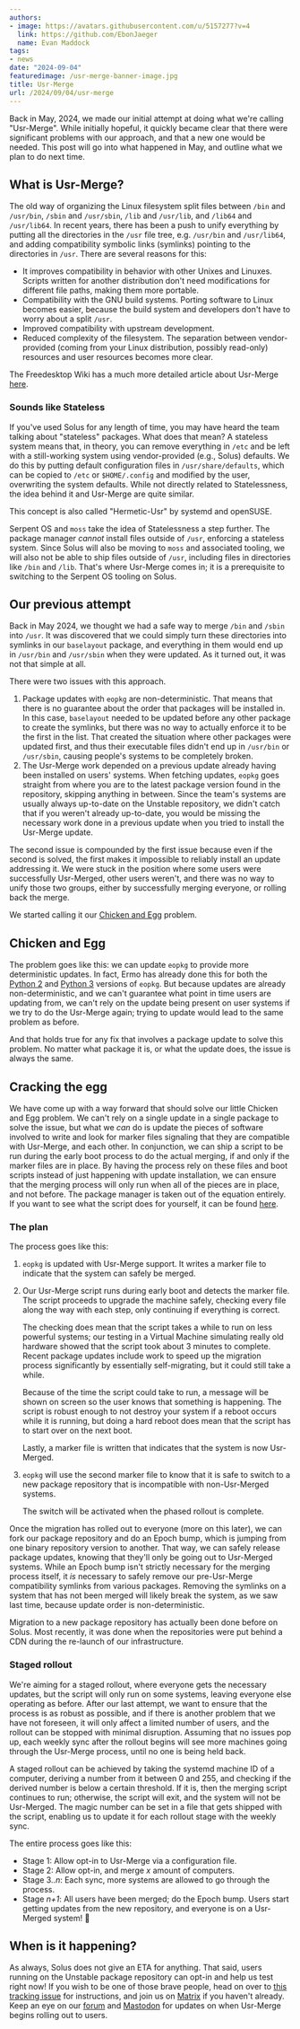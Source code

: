 ```yaml
---
authors:
- image: https://avatars.githubusercontent.com/u/5157277?v=4
  link: https://github.com/EbonJaeger
  name: Evan Maddock
tags:
- news
date: "2024-09-04"
featuredimage: /usr-merge-banner-image.jpg
title: Usr-Merge
url: /2024/09/04/usr-merge
---
```


Back in May, 2024, we made our initial attempt at doing what we're calling "Usr-Merge". While initially hopeful, it quickly became clear that there were significant problems with our approach, and that a new one would be needed. This post will go into what happened in May, and outline what we plan to do next time.

## What is Usr-Merge?

The old way of organizing the Linux filesystem split files between `/bin` and `/usr/bin`, `/sbin` and `/usr/sbin`, `/lib` and `/usr/lib`, and `/lib64` and `/usr/lib64`. In recent years, there has been a push to unify everything by putting all the directories in the `/usr` file tree, e.g. `/usr/bin` and `/usr/lib64`, and adding compatibility symbolic links (symlinks) pointing to the directories in `/usr`. There are several reasons for this:

- It improves compatibility in behavior with other Unixes and Linuxes. Scripts written for another distribution don't need modifications for different file paths, making them more portable.
- Compatibility with the GNU build systems. Porting software to Linux becomes easier, because the build system and developers don't have to worry about a split `/usr`.
- Improved compatibility with upstream development.
- Reduced complexity of the filesystem. The separation between vendor-provided (coming from your Linux distribution, possibly read-only) resources and user resources becomes more clear.

The Freedesktop Wiki has a much more detailed article about Usr-Merge [here](https://www.freedesktop.org/wiki/Software/systemd/TheCaseForTheUsrMerge/).

### Sounds like Stateless

If you've used Solus for any length of time, you may have heard the team talking about "stateless" packages. What does that mean? A stateless system means that, in theory, you can remove everything in `/etc` and be left with a still-working system using vendor-provided (e.g., Solus) defaults. We do this by putting default configuration files in `/usr/share/defaults`, which can be copied to `/etc` or `$HOME/.config` and modified by the user, overwriting the system defaults. While not directly related to Statelessness, the idea behind it and Usr-Merge are quite similar.

This concept is also called "Hermetic-Usr" by systemd and openSUSE.

Serpent OS and `moss` take the idea of Statelessness a step further. The package manager *cannot* install files outside of `/usr`, enforcing a stateless system. Since Solus will also be moving to `moss` and associated tooling, we will also not be able to ship files outside of `/usr`, including files in directories like `/bin` and `/lib`. That's where Usr-Merge comes in; it is a prerequisite to switching to the Serpent OS tooling on Solus.

## Our previous attempt

Back in May 2024, we thought we had a safe way to merge `/bin` and `/sbin` into `/usr`. It was discovered that we could simply turn these directories into symlinks in our `baselayout` package, and everything in them would end up in `/usr/bin` and `/usr/sbin` when they were updated. As it turned out, it was not that simple at all.

There were two issues with this approach.

1) Package updates with `eopkg` are non-deterministic. That means that there is no guarantee about the order that packages will be installed in. In this case, `baselayout` needed to be updated before any other package to create the symlinks, but there was no way to actually enforce it to be the first in the list. That created the situation where other packages were updated first, and thus their executable files didn't end up in `/usr/bin` or `/usr/sbin`, causing people's systems to be completely broken.
2) The Usr-Merge work depended on a previous update already having been installed on users' systems. When fetching updates, `eopkg` goes straight from where you are to the latest package version found in the repository, skipping anything in between. Since the team's systems are usually always up-to-date on the Unstable repository, we didn't catch that if you weren't already up-to-date, you would be missing the necessary work done in a previous update when you tried to install the Usr-Merge update.

The second issue is compounded by the first issue because even if the second is solved, the first makes it impossible to reliably install an update addressing it. We were stuck in the position where some users were successfully Usr-Merged, other users weren't, and there was no way to unify those two groups, either by successfully merging everyone, or rolling back the merge.

We started calling it our [Chicken and Egg](https://en.wikipedia.org/wiki/Chicken_or_the_egg) problem.

## Chicken and Egg

The problem goes like this: we can update `eopkg` to provide more deterministic updates. In fact, Ermo has already done this for both the [Python 2](https://github.com/getsolus/eopkg/pull/68) and [Python 3](https://github.com/getsolus/eopkg/pull/70) versions of `eopkg`. But because updates are already non-deterministic, and we can't guarantee what point in time users are updating from, we can't rely on the update being present on user systems if we try to do the Usr-Merge again; trying to update would lead to the same problem as before.

And that holds true for any fix that involves a package update to solve this problem. No matter what package it is, or what the update does, the issue is always the same.

## Cracking the egg

We have come up with a way forward that should solve our little Chicken and Egg problem. We can't rely on a single update in a single package to solve the issue, but what we *can* do is update the pieces of software involved to write and look for marker files signaling that they are compatible with Usr-Merge, and each other. In conjunction, we can ship a script to be run during the early boot process to do the actual merging, if and only if the marker files are in place. By having the process rely on these files and boot scripts instead of just happening with update installation, we can ensure that the merging process will only run when all of the pieces are in place, and not before. The package manager is taken out of the equation entirely. If you want to see what the script does for yourself, it can be found [here](https://github.com/getsolus/packages/blob/main/packages/u/usysconf-epoch/files/usr-merge.sh).

### The plan

The process goes like this:

1) `eopkg` is updated with Usr-Merge support. It writes a marker file to indicate that the system can safely be merged.
2) Our Usr-Merge script runs during early boot and detects the marker file. The script proceeds to upgrade the machine safely, checking every file along the way with each step, only continuing if everything is correct.

   The checking does mean that the script takes a while to run on less powerful systems; our testing in a Virtual Machine simulating really old hardware showed that the script took about 3 minutes to complete. Recent package updates include work to speed up the migration process significantly by essentially self-migrating, but it could still take a while.
   
   Because of the time the script could take to run, a message will be shown on screen so the user knows that something is happening. The script is robust enough to not destroy your system if a reboot occurs while it is running, but doing a hard reboot does mean that the script has to start over on the next boot.
   
   Lastly, a marker file is written that indicates that the system is now Usr-Merged.
3) `eopkg` will use the second marker file to know that it is safe to switch to a new package repository that is incompatible with non-Usr-Merged systems.

   The switch will be activated when the phased rollout is complete.

Once the migration has rolled out to everyone (more on this later), we can fork our package repository and do an Epoch bump, which is jumping from one binary repository version to another. That way, we can safely release package updates, knowing that they'll only be going out to Usr-Merged systems. While an Epoch bump isn't strictly necessary for the merging process itself, it *is* necessary to safely remove our pre-Usr-Merge compatibility symlinks from various packages. Removing the symlinks on a system that has not been merged will likely break the system, as we saw last time, because update order is non-deterministic.

Migration to a new package repository has actually been done before on Solus. Most recently, it was done when the repositories were put behind a CDN during the re-launch of our infrastructure.

### Staged rollout

We're aiming for a staged rollout, where everyone gets the necessary updates, but the script will only run on some systems, leaving everyone else operating as before. After our last attempt, we want to ensure that the process is as robust as possible, and if there is another problem that we have not foreseen, it will only affect a limited number of users, and the rollout can be stopped with minimal disruption. Assuming that no issues pop up, each weekly sync after the rollout begins will see more machines going through the Usr-Merge process, until no one is being held back.

A staged rollout can be achieved by taking the systemd machine ID of a computer, deriving a number from it between 0 and 255, and checking if the derived number is below a certain threshold. If it is, then the merging script continues to run; otherwise, the script will exit, and the system will not be Usr-Merged. The magic number can be set in a file that gets shipped with the script, enabling us to update it for each rollout stage with the weekly sync.

The entire process goes like this:

- Stage 1: Allow opt-in to Usr-Merge via a configuration file.
- Stage 2: Allow opt-in, and merge *x* amount of computers.
- Stage 3..*n*: Each sync, more systems are allowed to go through the process.
- Stage *n+1*: All users have been merged; do the Epoch bump. Users start getting updates from the new repository, and everyone is on a Usr-Merged system! 🎉

## When is it happening?

As always, Solus does not give an ETA for anything. That said, users running on the Unstable package repository can opt-in and help us test right now! If you wish to be one of those brave people, head on over to [this tracking issue](https://github.com/getsolus/packages/issues/3691) for instructions, and join us on [Matrix](https://matrix.to/#/#solus:matrix.org) if you haven't already. Keep an eye on our [forum](https://discuss.getsol.us) and [Mastodon](https://fosstodon.org/@Solus) for updates on when Usr-Merge begins rolling out to users.
